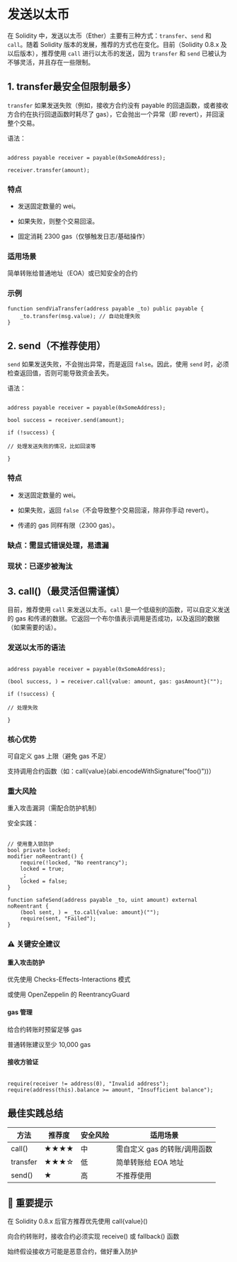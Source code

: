 # 发送以太币

在 Solidity 中，发送以太币（Ether）主要有三种方式：`transfer`、`send` 和 `call`。随着 Solidity 版本的发展，推荐的方式也在变化。目前（Solidity 0.8.x 及以后版本），推荐使用 `call` 进行以太币的发送，因为 `transfer` 和 `send` 已被认为不够灵活，并且存在一些限制。

## 1. transfer最安全但限制最多）

`transfer` 如果发送失败（例如，接收方合约没有 payable 的回退函数，或者接收方合约在执行回退函数时耗尽了 gas），它会抛出一个异常（即 revert），并回滚整个交易。

语法：

```solidity

address payable receiver = payable(0xSomeAddress);

receiver.transfer(amount);

```

### 特点

- 发送固定数量的 wei。

- 如果失败，则整个交易回滚。

- 固定消耗 2300 gas（仅够触发日志/基础操作）

### 适用场景

简单转账给普通地址（EOA）或已知安全的合约

### 示例

```solidity
function sendViaTransfer(address payable _to) public payable {
    _to.transfer(msg.value); // 自动处理失败
}
```

## 2. send（不推荐使用）

`send` 如果发送失败，不会抛出异常，而是返回 `false`。因此，使用 `send` 时，必须检查返回值，否则可能导致资金丢失。

语法：

```solidity

address payable receiver = payable(0xSomeAddress);

bool success = receiver.send(amount);

if (!success) {

// 处理发送失败的情况，比如回滚等

}

```

### 特点

- 发送固定数量的 wei。

- 如果失败，返回 `false`（不会导致整个交易回滚，除非你手动 revert）。

- 传递的 gas 同样有限（2300 gas）。

### 缺点：需显式错误处理，易遗漏

### 现状：已逐步被淘汰

## 3. call()（最灵活但需谨慎）

目前，推荐使用 `call` 来发送以太币。`call` 是一个低级别的函数，可以自定义发送的 gas 和传递的数据。它返回一个布尔值表示调用是否成功，以及返回的数据（如果需要的话）。

### 发送以太币的语法

```solidity

address payable receiver = payable(0xSomeAddress);

(bool success, ) = receiver.call{value: amount, gas: gasAmount}("");

if (!success) {

// 处理失败

}

```

### 核心优势

可自定义 gas 上限（避免 gas 不足）

支持调用合约函数（如：call{value}(abi.encodeWithSignature("foo()"))）

### 重大风险

重入攻击漏洞（需配合防护机制）

安全实践：

```solidity

// 使用重入锁防护
bool private locked;
modifier noReentrant() {
    require(!locked, "No reentrancy");
    locked = true;
    _;
    locked = false;
}

function safeSend(address payable _to, uint amount) external noReentrant {
    (bool sent, ) = _to.call{value: amount}("");
    require(sent, "Failed");
}

```

### ⚠️ 关键安全建议

#### 重入攻击防护

优先使用 Checks-Effects-Interactions 模式

或使用 OpenZeppelin 的 ReentrancyGuard

#### gas 管理

给合约转账时预留足够 gas

普通转账建议至少 10,000 gas

#### 接收方验证

```solidity

require(receiver != address(0), "Invalid address"); 
require(address(this).balance >= amount, "Insufficient balance");

```

## 最佳实践总结

|  方法 |推荐度| 安全风险 |适用场景|
|  ---- | ---- | ---- | ---- |
call() |★★★★ |中| 需自定义 gas 的转账/调用函数
transfer| ★★★☆| 低| 简单转账给 EOA 地址
send()| ★| 高 |不推荐使用

## 📌 重要提示

在 Solidity 0.8.x 后官方推荐优先使用 call{value}()

向合约转账时，接收合约必须实现 receive() 或 fallback() 函数

始终假设接收方可能是恶意合约，做好重入防护
